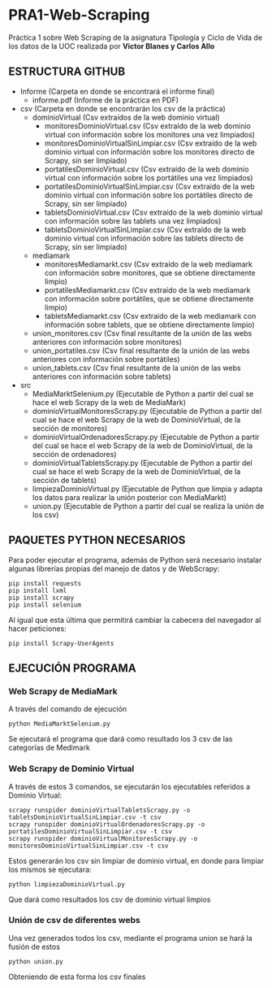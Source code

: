 # PRA1-Web-Scraping

Práctica 1 sobre Web Scraping de la asignatura Tipología y Ciclo de Vida de los datos de la UOC realizada por **Victor Blanes y Carlos Allo**

## ESTRUCTURA GITHUB

* Informe (Carpeta en donde se encontrará el informe final)
  * informe.pdf (Informe de la práctica en PDF)
* csv (Carpeta en donde se encontrarán los csv de la práctica)
  * dominioVirtual (Csv extraídos de la web dominio virtual)
    * monitoresDominioVirtual.csv (Csv extraído de la web dominio virtual con información sobre los monitores una vez limpiados)
    * monitoresDominioVirtualSinLimpiar.csv (Csv extraído de la web dominio virtual con información sobre los monitores directo de Scrapy, sin ser limpiado)
    * portatilesDominioVirtual.csv (Csv extraído de la web dominio virtual con información sobre los portátiles una vez limpiados)
    * portatilesDominioVirtualSinLimpiar.csv (Csv extraído de la web dominio virtual con información sobre los portátiles directo de Scrapy, sin ser limpiado)
    * tabletsDominioVirtual.csv (Csv extraído de la web dominio virtual con información sobre las tablets una vez limpiados)
    * tabletsDominioVirtualSinLimpiar.csv (Csv extraído de la web dominio virtual con información sobre las tablets directo de Scrapy, sin ser limpiado)
  * mediamark
    * monitoresMediamarkt.csv (Csv extraído de la web mediamark con información sobre monitores, que se obtiene directamente limpio)
    * portatilesMediamarkt.csv (Csv extraído de la web mediamark con información sobre portátiles, que se obtiene directamente limpio)
    * tabletsMediamarkt.csv (Csv extraído de la web mediamark con información sobre tablets, que se obtiene directamente limpio)
  * union_monitores.csv (Csv final resultante de la unión de las webs anteriores con información sobre monitores)
  * union_portatiles.csv (Csv final resultante de la unión de las webs anteriores con información sobre portátiles)
  * union_tablets.csv (Csv final resultante de la unión de las webs anteriores con información sobre tablets)
* src
  * MediaMarktSelenium.py (Ejecutable de Python a partir del cual se hace el web Scrapy de la web de MediaMark)
  * dominioVirtualMonitoresScrapy.py  (Ejecutable de Python a partir del cual se hace el web Scrapy de la web de DominioVirtual, de la sección de monitores)
  * dominioVirtualOrdenadoresScrapy.py  (Ejecutable de Python a partir del cual se hace el web Scrapy de la web de DominioVirtual, de la sección de ordenadores)
  * dominioVirtualTabletsScrapy.py  (Ejecutable de Python a partir del cual se hace el web Scrapy de la web de DominioVirtual, de la sección de tablets)
  * limpiezaDominioVirtual.py  (Ejecutable de Python que limpia y adapta los datos para realizar la unión posterior con MediaMarkt)
  * union.py  (Ejecutable de Python a partir del cual se realiza la unión de los csv)

## PAQUETES PYTHON NECESARIOS

Para poder ejecutar el programa, además de Python será necesario instalar algunas librerías propias del manejo de datos y de WebScrapy:
```
pip install requests
pip install lxml
pip install scrapy
pip install selenium
```

Al igual que esta última que permitirá cambiar la cabecera del navegador al hacer peticiones:
```
pip install Scrapy-UserAgents
```

## EJECUCIÓN PROGRAMA
### Web Scrapy de MediaMark

A través del comando de ejecución
```
python MediaMarktSelenium.py
```
Se ejecutará el programa que dará como resultado los 3 csv de las categorías de Medimark

### Web Scrapy de Dominio Virtual 

A través de estos 3 comandos, se ejecutarán los ejecutables referidos a Dominio Virtual:
```
scrapy runspider dominioVirtualTabletsScrapy.py -o tabletsDominioVirtualSinLimpiar.csv -t csv
scrapy runspider dominioVirtualOrdenadoresScrapy.py -o portatilesDominioVirtualSinLimpiar.csv -t csv
scrapy runspider dominioVirtualMonitoresScrapy.py -o monitoresDominioVirtualSinLimpiar.csv -t csv
```
Estos generarán los csv sin limpiar de dominio virtual, en donde para limpiar los mismos se ejecutara:
```
python limpiezaDominioVirtual.py
```
Que dará como resultados los csv de dominio virtual limpios

### Unión de csv de diferentes webs

Una vez generados todos los csv, mediante el programa union se hará la fusión de estos
```
python union.py
```
Obteniendo de esta forma los csv finales 
